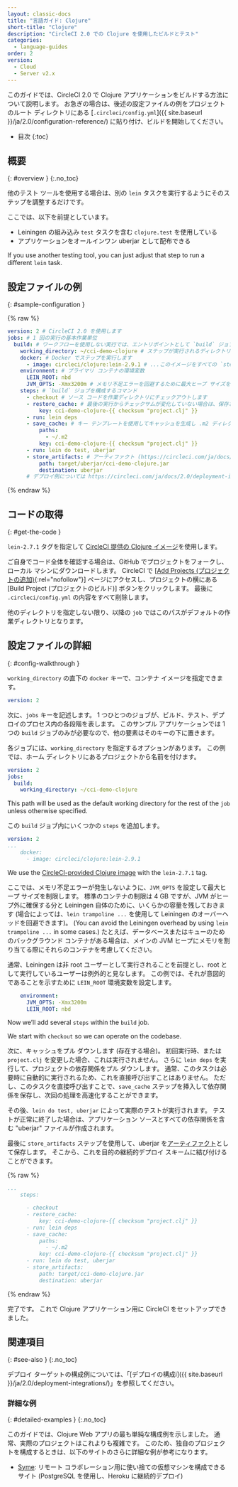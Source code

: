 ```yaml
---
layout: classic-docs
title: "言語ガイド: Clojure"
short-title: "Clojure"
description: "CircleCI 2.0 での Clojure を使用したビルドとテスト"
categories:
  - language-guides
order: 2
version:
  - Cloud
  - Server v2.x
---
```


このガイドでは、CircleCI 2.0 で Clojure アプリケーションをビルドする方法について説明します。 お急ぎの場合は、後述の設定ファイルの例をプロジェクトのルート ディレクトリにある [`.circleci/config.yml`]({{ site.baseurl }}/ja/2.0/configuration-reference/) に貼り付け、ビルドを開始してください。

* 目次
{:toc}

## 概要
{: #overview }
{:.no_toc}

他のテスト ツールを使用する場合は、別の `lein` タスクを実行するようにそのステップを調整するだけです。

ここでは、以下を前提としています。

* Leiningen の組み込み `test` タスクを含む `clojure.test` を使用している
* アプリケーションをオールインワン uberjar として配布できる

If you use another testing tool, you can just adjust that step to run a different `lein` task.

## 設定ファイルの例
{: #sample-configuration }

{% raw %}

```yaml
version: 2 # CircleCI 2.0 を使用します
jobs: # 1 回の実行の基本作業単位
  build: # ワークフローを使用しない実行では、エントリポイントとして `build` ジョブが必要です
    working_directory: ~/cci-demo-clojure # ステップが実行されるディレクトリ
    docker: # Docker でステップを実行します
      - image: circleci/clojure:lein-2.9.1 # ...このイメージをすべての `steps` が実行されるプライマリ コンテナとして使用します
    environment: # プライマリ コンテナの環境変数
      LEIN_ROOT: nbd
      JVM_OPTS: -Xmx3200m # メモリ不足エラーを回避するために最大ヒープ サイズを制限します
    steps: # `build` ジョブを構成するコマンド
      - checkout # ソース コードを作業ディレクトリにチェックアウトします
      - restore_cache: # 最後の実行からチェックサムが変化していない場合は、保存されているキャッシュを復元します
          key: cci-demo-clojure-{{ checksum "project.clj" }}
      - run: lein deps
      - save_cache: # キー テンプレートを使用してキャッシュを生成し .m2 ディレクトリに保存します
          paths:
            - ~/.m2
          key: cci-demo-clojure-{{ checksum "project.clj" }}
      - run: lein do test, uberjar
      - store_artifacts: # アーティファクト (https://circleci.com/ja/docs/2.0/artifacts/) に表示するテスト サマリーをアップロードします
          path: target/uberjar/cci-demo-clojure.jar
          destination: uberjar
      # デプロイ例については https://circleci.com/ja/docs/2.0/deployment-integrations/ を参照してください
```

{% endraw %}

## コードの取得
{: #get-the-code }

`lein-2.7.1` タグを指定して [CircleCI 提供の Clojure イメージ](https://circleci.com/ja/docs/2.0/circleci-images/#clojure)を使用します。

ご自身でコード全体を確認する場合は、GitHub でプロジェクトをフォークし、ローカル マシンにダウンロードします。 CircleCI で [[Add Projects (プロジェクトの追加)](https://circleci.com/add-projects){:rel="nofollow"}] ページにアクセスし、プロジェクトの横にある [Build Project (プロジェクトのビルド)] ボタンをクリックします。 最後に `.circleci/config.yml` の内容をすべて削除します。

他のディレクトリを指定しない限り、以降の `job` ではこのパスがデフォルトの作業ディレクトリとなります。

## 設定ファイルの詳細
{: #config-walkthrough }

`working_directory` の直下の `docker` キーで、コンテナ イメージを指定できます。

```yaml
version: 2
```

次に、`jobs` キーを記述します。 1 つひとつのジョブが、ビルド、テスト、デプロイのプロセス内の各段階を表します。 このサンプル アプリケーションでは 1 つの `build` ジョブのみが必要なので、他の要素はそのキーの下に置きます。

各ジョブには、`working_directory` を指定するオプションがあります。 この例では、ホーム ディレクトリにあるプロジェクトから名前を付けます。

```yaml
version: 2
jobs:
  build:
    working_directory: ~/cci-demo-clojure
```

This path will be used as the default working directory for the rest of the `job` unless otherwise specified.

この `build` ジョブ内にいくつかの `steps` を追加します。

```yaml
version: 2
...
    docker:
      - image: circleci/clojure:lein-2.9.1
```

We use the [CircleCI-provided Clojure image](https://circleci.com/docs/2.0/circleci-images/#clojure) with the `lein-2.7.1` tag.

ここでは、メモリ不足エラーが発生しないように、`JVM_OPTS` を設定して最大ヒープ サイズを制限します。 標準のコンテナの制限は 4 GB ですが、JVM がヒープ外に確保する分と Leiningen 自体のために、いくらかの容量を残しておきます (場合によっては、`lein trampoline ...` を使用して Leiningen のオーバーヘッドを回避できます)。 (You can avoid the Leiningen overhead by using `lein trampoline ...` in some cases.) たとえば、データベースまたはキューのためのバックグラウンド コンテナがある場合は、メインの JVM ヒープにメモリを割り当てる際にそれらのコンテナを考慮してください。

通常、Leiningen は非 root ユーザーとして実行されることを前提とし、root として実行しているユーザーは例外的と見なします。 この例では、それが意図的であることを示すために `LEIN_ROOT` 環境変数を設定します。

```yaml
    environment:
      JVM_OPTS: -Xmx3200m
      LEIN_ROOT: nbd
```

Now we’ll add several `steps` within the `build` job.

We start with `checkout` so we can operate on the codebase.

次に、キャッシュをプル ダウンします (存在する場合)。 初回実行時、または `project.clj` を変更した場合、これは実行されません。 さらに `lein deps` を実行して、プロジェクトの依存関係をプル ダウンします。 通常、このタスクは必要時に自動的に実行されるため、これを直接呼び出すことはありません。 ただし、このタスクを直接呼び出すことで、`save_cache` ステップを挿入して依存関係を保存し、次回の処理を高速化することができます。

その後、`lein do test, uberjar` によって実際のテストが実行されます。 テストが正常に終了した場合は、アプリケーション ソースとすべての依存関係を含む "uberjar" ファイルが作成されます。

最後に `store_artifacts` ステップを使用して、uberjar を[アーティファクト](https://circleci.com/docs/1.0/build-artifacts/)として保存します。 そこから、これを目的の継続的デプロイ スキームに結び付けることができます。

{% raw %}
```yaml
...
    steps:

      - checkout
      - restore_cache:
          key: cci-demo-clojure-{{ checksum "project.clj" }}
      - run: lein deps
      - save_cache:
          paths:
            - ~/.m2
          key: cci-demo-clojure-{{ checksum "project.clj" }}
      - run: lein do test, uberjar
      - store_artifacts:
          path: target/cci-demo-clojure.jar
          destination: uberjar
```
{% endraw %}

完了です。 これで Clojure アプリケーション用に CircleCI をセットアップできました。

## 関連項目
{: #see-also }
{:.no_toc}

デプロイ ターゲットの構成例については、「[デプロイの構成i]({{ site.baseurl }}/ja/2.0/deployment-integrations/)」を参照してください。

### 詳細な例
{: #detailed-examples }
{:.no_toc}

このガイドでは、Clojure Web アプリの最も単純な構成例を示しました。 通常、実際のプロジェクトはこれよりも複雑です。 このため、独自のプロジェクトを構成するときは、以下のサイトのさらに詳細な例が参考になります。

* [Syme](https://github.com/technomancy/syme/blob/master/.circleci/config.yml): リモート コラボレーション用に使い捨ての仮想マシンを構成できるサイト (PostgreSQL を使用し、Heroku に継続的デプロイ)
